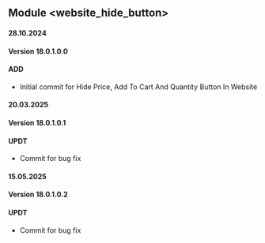 ## Module <website_hide_button>

####  28.10.2024
#### Version 18.0.1.0.0
#### ADD
- Initial commit for Hide Price, Add To Cart And Quantity Button In Website

####  20.03.2025
#### Version 18.0.1.0.1
#### UPDT
- Commit for bug fix

####  15.05.2025
#### Version 18.0.1.0.2
#### UPDT
- Commit for bug fix
